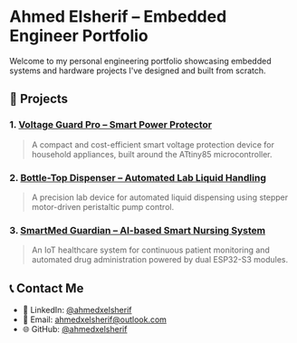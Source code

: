# Ahmed Elsherif – Embedded Engineer  Portfolio

Welcome to my personal engineering portfolio showcasing embedded systems and hardware projects I've designed and built from scratch.

## 🚀 Projects

### 1. [Voltage Guard Pro – Smart Power Protector](./_projects/voltage_guard_pro/)
> A compact and cost-efficient smart voltage protection device for household appliances, built around the ATtiny85 microcontroller.

### 2. [Bottle-Top Dispenser – Automated Lab Liquid Handling](./_projects/bottle_top_dispenser/)
> A precision lab device for automated liquid dispensing using stepper motor-driven peristaltic pump control.

### 3. [SmartMed Guardian – AI-based Smart Nursing System](./_projects/smartmed_guardian/)
> An IoT healthcare system for continuous patient monitoring and automated drug administration powered by dual ESP32-S3 modules.


## 📞 Contact Me
- 💼 LinkedIn: [@ahmedxelsherif](https://www.linkedin.com/in/ahmedxelsherif/)
- 📧 Email:   ahmedxelsherif@outlook.com
- 🌐 GitHub: [@ahmedxelsherif](https://github.com/ahmedxelsherif)
